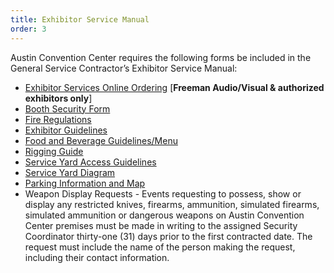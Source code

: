 ```yaml
---
title: Exhibitor Service Manual
order: 3
---
```


Austin Convention Center requires the following forms be included in the General Service Contractor’s Exhibitor Service Manual:

- [Exhibitor Services Online Ordering](https://austincc.ungerboeck.com/prod/ungerboeck.cshtml?AppCode=COE&CC=1&OrgCode=10) [**Freeman Audio/Visual & authorized exhibitors only**]
- [Booth Security Form](https://assets.austinconventioncenter.com/2023/operational-policy-files/ACCD_Exhibitor_Booth_Security_Form-FY20_Rates.pdf)
- [Fire Regulations](/fire_department_regulations)
- [Exhibitor Guidelines](https://assets.austinconventioncenter.com/2023/operational-policy-files/ACC_Exhibitors_Labor_Charges.pdf)
- [Food and Beverage Guidelines/Menu](https://assets.austinconventioncenter.com/2023/operational-policy-files/Booth_Catering_Menu_2022.pdf)
- [Rigging Guide](https://assets.austinconventioncenter.com/2023/operational-policy-files/accd-rigging-guide-feb-23.pdf)
- [Service Yard Access Guidelines](https://assets.austinconventioncenter.com/2023/operational-policy-files/ACCD_Event_Security_and_Safety_Rules.pdf)
- [Service Yard Diagram](https://assets.austinconventioncenter.com/2023/operational-policy-files/ACC_Service_Yard_Diagram.pdf)
- [Parking Information and Map](https://www.austinconventioncenter.com/directions-and-parking/)
- Weapon Display Requests - Events requesting to possess, show or display any restricted knives, firearms, ammunition, simulated firearms, simulated ammunition or dangerous weapons on Austin Convention Center premises must be made in writing to the assigned Security Coordinator thirty-one (31) days prior to the first contracted date. The request must include the name of the person making the request, including their contact information.
